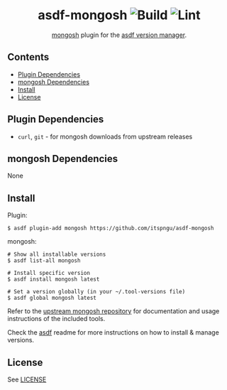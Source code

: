 <div align="center">

# asdf-mongosh ![Build](https://github.com/itspngu/asdf-mongosh/workflows/Build/badge.svg) ![Lint](https://github.com/itspngu/asdf-mongosh/workflows/Lint/badge.svg)

[mongosh](https://github.com/mongodb-js/mongosh) plugin for the [asdf version manager](https://asdf-vm.com).

</div>

## Contents

- [Plugin Dependencies](#plugin-dependencies)
- [mongosh Dependencies](#mongosh-dependencies)
- [Install](#install)
- [License](#license)

## Plugin Dependencies

- `curl`, `git` - for mongosh downloads from upstream releases

## mongosh Dependencies

None

## Install

Plugin:

```shell
$ asdf plugin-add mongosh https://github.com/itspngu/asdf-mongosh
```

mongosh:

```shell
# Show all installable versions
$ asdf list-all mongosh

# Install specific version
$ asdf install mongosh latest

# Set a version globally (in your ~/.tool-versions file)
$ asdf global mongosh latest
```

Refer to the [upstream mongosh repository](https://github.com/mongodb-js/mongosh) for documentation and
usage instructions of the included tools.

Check the [asdf](https://github.com/asdf-vm/asdf) readme for more instructions on how to
install & manage versions.

## License

See [LICENSE](LICENSE)

